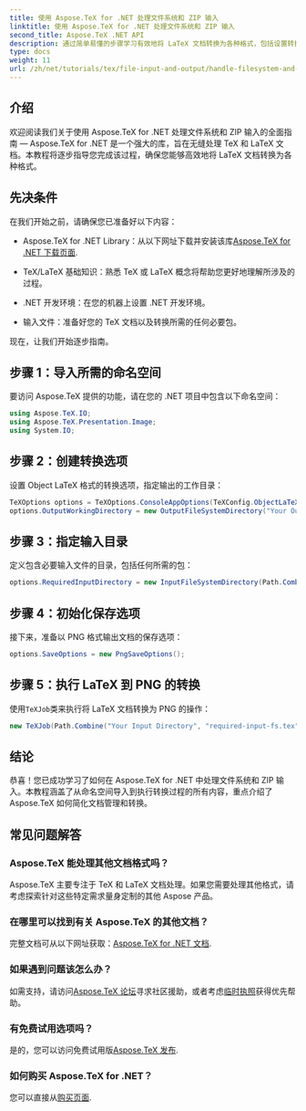 ```yaml
---
title: 使用 Aspose.TeX for .NET 处理文件系统和 ZIP 输入
linktitle: 使用 Aspose.TeX for .NET 处理文件系统和 ZIP 输入
second_title: Aspose.TeX .NET API
description: 通过简单易懂的步骤学习有效地将 LaTeX 文档转换为各种格式，包括设置转换选项、指定输入目录和执行转换。
type: docs
weight: 11
url: /zh/net/tutorials/tex/file-input-and-output/handle-filesystem-and-zip-inputs/
---
```

## 介绍

欢迎阅读我们关于使用 Aspose.TeX for .NET 处理文件系统和 ZIP 输入的全面指南 — Aspose.TeX for .NET 是一个强大的库，旨在无缝处理 TeX 和 LaTeX 文档。本教程将逐步指导您完成该过程，确保您能够高效地将 LaTeX 文档转换为各种格式。

## 先决条件

在我们开始之前，请确保您已准备好以下内容：

-  Aspose.TeX for .NET Library：从以下网址下载并安装该库[Aspose.TeX for .NET 下载页面](https://releases.aspose.com/tex/net/).
  
- TeX/LaTeX 基础知识：熟悉 TeX 或 LaTeX 概念将帮助您更好地理解所涉及的过程。

- .NET 开发环境：在您的机器上设置 .NET 开发环境。

- 输入文件：准备好您的 TeX 文档以及转换所需的任何必要包。

现在，让我们开始逐步指南。

## 步骤 1：导入所需的命名空间

要访问 Aspose.TeX 提供的功能，请在您的 .NET 项目中包含以下命名空间：

```csharp
using Aspose.TeX.IO;
using Aspose.TeX.Presentation.Image;
using System.IO;
```

## 步骤 2：创建转换选项

设置 Object LaTeX 格式的转换选项，指定输出的工作目录：

```csharp
TeXOptions options = TeXOptions.ConsoleAppOptions(TeXConfig.ObjectLaTeX);
options.OutputWorkingDirectory = new OutputFileSystemDirectory("Your Output Directory");
```

## 步骤 3：指定输入目录

定义包含必要输入文件的目录，包括任何所需的包：

```csharp
options.RequiredInputDirectory = new InputFileSystemDirectory(Path.Combine("Your Input Directory", "packages"));
```

## 步骤 4：初始化保存选项

接下来，准备以 PNG 格式输出文档的保存选项：

```csharp
options.SaveOptions = new PngSaveOptions();
```

## 步骤 5：执行 LaTeX 到 PNG 的转换

使用`TeXJob`类来执行将 LaTeX 文档转换为 PNG 的操作：

```csharp
new TeXJob(Path.Combine("Your Input Directory", "required-input-fs.tex"), new ImageDevice(), options).Run();
```

## 结论

恭喜！您已成功学习了如何在 Aspose.TeX for .NET 中处理文件系统和 ZIP 输入。本教程涵盖了从命名空间导入到执行转换过程的所有内容，重点介绍了 Aspose.TeX 如何简化文档管理和转换。

## 常见问题解答

### Aspose.TeX 能处理其他文档格式吗？

Aspose.TeX 主要专注于 TeX 和 LaTeX 文档处理。如果您需要处理其他格式，请考虑探索针对这些特定需求量身定制的其他 Aspose 产品。

### 在哪里可以找到有关 Aspose.TeX 的其他文档？

完整文档可从以下网址获取：[Aspose.TeX for .NET 文档](https://reference.aspose.com/tex/net/).

### 如果遇到问题该怎么办？

如需支持，请访问[Aspose.TeX 论坛](https://forum.aspose.com/c/tex/47)寻求社区援助，或者考虑[临时执照](https://purchase.conholdate.com/temporary-license/)获得优先帮助。

### 有免费试用选项吗？

是的，您可以访问免费试用版[Aspose.TeX 发布](https://releases.aspose.com/).

### 如何购买 Aspose.TeX for .NET？

您可以直接从[购买页面](https://purchase.conholdate.com/buy).

